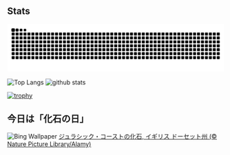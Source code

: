 ## Stats
<picture>
  <source media="(prefers-color-scheme: dark)" srcset="https://raw.githubusercontent.com/ba230t/ba230t/output/github-contribution-grid-snake-dark.svg">
  <source media="(prefers-color-scheme: light)" srcset="https://raw.githubusercontent.com/ba230t/ba230t/output/github-contribution-grid-snake.svg">
  <img alt="github contribution grid snake animation" src="https://raw.githubusercontent.com/ba230t/ba230t/output/github-contribution-grid-snake.svg">
</picture>

<p align="left">
  <img alt="Top Langs" height="150px" src="https://github-readme-stats.vercel.app/api/top-langs/?username=ba230t&layout=compact&theme=transparent" />
  <img alt="github stats" height="150px" src="https://github-readme-stats.vercel.app/api?username=ba230t&theme=transparent" />
</p>

[![trophy](https://github-profile-trophy.vercel.app/?username=ba230t&theme=transparent&column=7)](https://github.com/ryo-ma/github-profile-trophy)


<!-- Bing Wallpaper Start -->
## 今日は「化石の日」
![Bing Wallpaper](https://www.bing.com/th?id=OHR.FossilsDorset_JA-JP8513856980_1920x1080.jpg&rf=LaDigue_1920x1080.jpg&pid=hp)
[ジュラシック・コーストの化石, イギリス ドーセット州 (© Nature Picture Library/Alamy)](https://www.bing.com/search?q=%E3%82%B8%E3%83%A5%E3%83%A9%E3%82%B7%E3%83%83%E3%82%AF%E3%83%BB%E3%82%B3%E3%83%BC%E3%82%B9%E3%83%88%E3%81%AE%E5%8C%96%E7%9F%B3&form=hpcapt&filters=HpDate%3a%2220241014_1500%22)
<!-- Bing Wallpaper End -->
